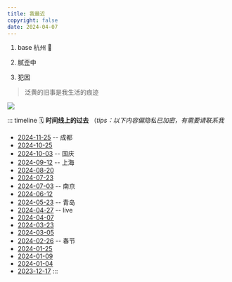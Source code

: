 ```yaml
---
title: 我最近
copyright: false
date: 2024-04-07
---
```


1. base 杭州 🧱

2. 腻歪中

3. 犯困

> 泛黄的旧事是我生活的痕迹

<img src="./image/now.png">

::: timeline
🗓️ **时间线上的过去** （_tips：以下内容偏隐私已加密，有需要请联系我_
- [2024-11-25](/post/20241125) -- 成都
- [2024-10-25](/post/20241025)
- [2024-10-03](/post/20241003) -- 国庆
- [2024-09-12](/post/20240912) -- 上海
- [2024-08-20](/post/20240820)
- [2024-07-23](/post/20240723)
- [2024-07-03](/post/20240703) -- 南京
- [2024-06-12](/post/20240612)
- [2024-05-23](/post/20240523) -- 青岛
- [2024-04-27](/post/20240427) -- live
- [2024-04-07](/post/20240407)
- [2024-03-23](/post/3)
- [2024-03-05](/post/2)
- [2024-02-26](/post/20240226) -- 春节
- [2024-01-25](/post/4)
- [2024-01-09](/post/50573)
- [2024-01-04](/post/76)
- [2023-12-17](/post/44361)
  :::
